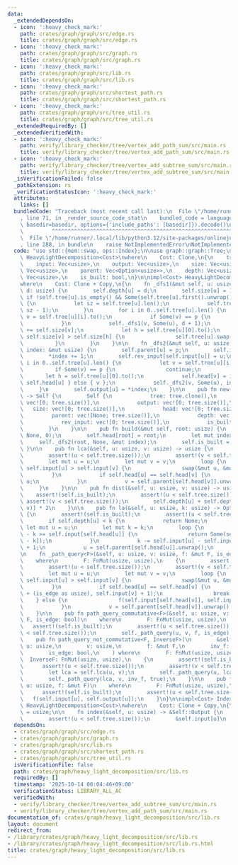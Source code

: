 ```yaml
---
data:
  _extendedDependsOn:
  - icon: ':heavy_check_mark:'
    path: crates/graph/graph/src/edge.rs
    title: crates/graph/graph/src/edge.rs
  - icon: ':heavy_check_mark:'
    path: crates/graph/graph/src/graph.rs
    title: crates/graph/graph/src/graph.rs
  - icon: ':heavy_check_mark:'
    path: crates/graph/graph/src/lib.rs
    title: crates/graph/graph/src/lib.rs
  - icon: ':heavy_check_mark:'
    path: crates/graph/graph/src/shortest_path.rs
    title: crates/graph/graph/src/shortest_path.rs
  - icon: ':heavy_check_mark:'
    path: crates/graph/graph/src/tree_util.rs
    title: crates/graph/graph/src/tree_util.rs
  _extendedRequiredBy: []
  _extendedVerifiedWith:
  - icon: ':heavy_check_mark:'
    path: verify/library_checker/tree/vertex_add_path_sum/src/main.rs
    title: verify/library_checker/tree/vertex_add_path_sum/src/main.rs
  - icon: ':heavy_check_mark:'
    path: verify/library_checker/tree/vertex_add_subtree_sum/src/main.rs
    title: verify/library_checker/tree/vertex_add_subtree_sum/src/main.rs
  _isVerificationFailed: false
  _pathExtension: rs
  _verificationStatusIcon: ':heavy_check_mark:'
  attributes:
    links: []
  bundledCode: "Traceback (most recent call last):\n  File \"/home/runner/.local/lib/python3.12/site-packages/onlinejudge_verify/documentation/build.py\"\
    , line 71, in _render_source_code_stat\n    bundled_code = language.bundle(stat.path,\
    \ basedir=basedir, options={'include_paths': [basedir]}).decode()\n          \
    \         ^^^^^^^^^^^^^^^^^^^^^^^^^^^^^^^^^^^^^^^^^^^^^^^^^^^^^^^^^^^^^^^^^^^^^^^^^^^^^^^^^\n\
    \  File \"/home/runner/.local/lib/python3.12/site-packages/onlinejudge_verify/languages/rust.py\"\
    , line 288, in bundle\n    raise NotImplementedError\nNotImplementedError\n"
  code: "use std::{mem::swap, ops::Index};\n\nuse graph::graph::Tree;\n\npub struct\
    \ HeavyLightDecomposition<Cost>\nwhere\n    Cost: Clone,\n{\n    tree: Tree<Cost>,\n\
    \    input: Vec<usize>,\n    output: Vec<usize>,\n    size: Vec<usize>,\n    head:\
    \ Vec<usize>,\n    parent: Vec<Option<usize>>,\n    depth: Vec<usize>,\n    rev_input:\
    \ Vec<usize>,\n    is_built: bool,\n}\n\nimpl<Cost> HeavyLightDecomposition<Cost>\n\
    where\n    Cost: Clone + Copy,\n{\n    fn _dfs1(&mut self, u: usize, p: Option<usize>,\
    \ d: usize) {\n        self.depth[u] = d;\n        self.size[u] = 1;\n       \
    \ if !self.tree[u].is_empty() && Some(self.tree[u].first().unwrap().to()) == p\
    \ {\n            let sz = self.tree[u].len();\n            self.tree[u].swap(0,\
    \ sz - 1);\n        }\n        for i in 0..self.tree[u].len() {\n            let\
    \ v = self.tree[u][i].to();\n            if Some(v) == p {\n                continue;\n\
    \            }\n            self._dfs1(v, Some(u), d + 1);\n            self.size[u]\
    \ += self.size[v];\n            let h = self.tree[u][0].to();\n            if\
    \ self.size[v] > self.size[h] {\n                self.tree[u].swap(0, i);\n  \
    \          }\n        }\n    }\n\n    fn _dfs2(&mut self, u: usize, p: Option<usize>,\
    \ index: &mut usize) {\n        self.parent[u] = p;\n        self.input[u] = *index;\n\
    \        *index += 1;\n        self.rev_input[self.input[u]] = u;\n        for\
    \ i in 0..self.tree[u].len() {\n            let v = self.tree[u][i].to();\n  \
    \          if Some(v) == p {\n                continue;\n            }\n     \
    \       let h = self.tree[u][0].to();\n            self.head[v] = if v == h {\
    \ self.head[u] } else { v };\n            self._dfs2(v, Some(u), index);\n   \
    \     }\n        self.output[u] = *index;\n    }\n\n    pub fn new(tree: &Tree<Cost>)\
    \ -> Self {\n        Self {\n            tree: tree.clone(),\n            input:\
    \ vec![0; tree.size()],\n            output: vec![0; tree.size()],\n         \
    \   size: vec![0; tree.size()],\n            head: vec![0; tree.size()],\n   \
    \         parent: vec![None; tree.size()],\n            depth: vec![0; tree.size()],\n\
    \            rev_input: vec![0; tree.size()],\n            is_built: false,\n\
    \        }\n    }\n\n    pub fn build(&mut self, root: usize) {\n        self._dfs1(root,\
    \ None, 0);\n        self.head[root] = root;\n        let mut index = 0;\n   \
    \     self._dfs2(root, None, &mut index);\n        self.is_built = true;\n   \
    \ }\n\n    pub fn lca(&self, u: usize, v: usize) -> usize {\n        assert!(self.is_built);\n\
    \        assert!(u < self.tree.size());\n        assert!(v < self.tree.size());\n\
    \        let mut u = u;\n        let mut v = v;\n        loop {\n            if\
    \ self.input[u] > self.input[v] {\n                swap(&mut u, &mut v);\n   \
    \         }\n            if self.head[u] == self.head[v] {\n                return\
    \ u;\n            }\n            v = self.parent[self.head[v]].unwrap();\n   \
    \     }\n    }\n\n    pub fn dist(&self, u: usize, v: usize) -> usize {\n    \
    \    assert!(self.is_built);\n        assert!(u < self.tree.size());\n       \
    \ assert!(v < self.tree.size());\n        self.depth[u] + self.depth[v] - self.depth[self.lca(u,\
    \ v)] * 2\n    }\n\n    pub fn la(&self, u: usize, k: usize) -> Option<usize>\
    \ {\n        assert!(self.is_built);\n        assert!(u < self.tree.size());\n\
    \        if self.depth[u] < k {\n            return None;\n        }\n       \
    \ let mut u = u;\n        let mut k = k;\n        loop {\n            if self.input[u]\
    \ - k >= self.input[self.head[u]] {\n                return Some(self.rev_input[self.input[u]\
    \ - k]);\n            }\n            k -= self.input[u] - self.input[self.head[u]]\
    \ + 1;\n            u = self.parent[self.head[u]].unwrap();\n        }\n    }\n\
    \n    fn _path_query<F>(&self, u: usize, v: usize, f: &mut F, is_edge: bool)\n\
    \    where\n        F: FnMut(usize, usize),\n    {\n        assert!(self.is_built);\n\
    \        assert!(u < self.tree.size());\n        assert!(v < self.tree.size());\n\
    \        let mut u = u;\n        let mut v = v;\n        loop {\n            if\
    \ self.input[u] > self.input[v] {\n                swap(&mut u, &mut v);\n   \
    \         }\n            if self.head[u] == self.head[v] {\n                f(self.input[u]\
    \ + (is_edge as usize), self.input[v] + 1);\n                break;\n        \
    \    } else {\n                f(self.input[self.head[v]], self.input[v] + 1);\n\
    \            }\n            v = self.parent[self.head[v]].unwrap();\n        }\n\
    \    }\n\n    pub fn path_query_commutative<F>(&self, u: usize, v: usize, f: &mut\
    \ F, is_edge: bool)\n    where\n        F: FnMut(usize, usize),\n    {\n     \
    \   assert!(self.is_built);\n        assert!(u < self.tree.size());\n        assert!(v\
    \ < self.tree.size());\n        self._path_query(u, v, f, is_edge);\n    }\n\n\
    \    pub fn path_query_not_commutative<F, InverseF>(\n        &self,\n       \
    \ u: usize,\n        v: usize,\n        f: &mut F,\n        inv_f: &mut InverseF,\n\
    \        is_edge: bool,\n    ) where\n        F: FnMut(usize, usize),\n      \
    \  InverseF: FnMut(usize, usize),\n    {\n        assert!(self.is_built);\n  \
    \      assert!(u < self.tree.size());\n        assert!(v < self.tree.size());\n\
    \        let lca = self.lca(u, v);\n        self._path_query(u, lca, f, is_edge);\n\
    \        self._path_query(lca, v, inv_f, true);\n    }\n\n    pub fn subtree_query<F>(&self,\
    \ u: usize, f: &mut F)\n    where\n        F: FnMut(usize, usize),\n    {\n  \
    \      assert!(self.is_built);\n        assert!(u < self.tree.size());\n     \
    \   f(self.input[u], self.output[u]);\n    }\n}\n\nimpl<Cost> Index<usize> for\
    \ HeavyLightDecomposition<Cost>\nwhere\n    Cost: Clone + Copy,\n{\n    type Output\
    \ = usize;\n\n    fn index(&self, u: usize) -> &Self::Output {\n        assert!(self.is_built);\n\
    \        assert!(u < self.tree.size());\n        &self.input[u]\n    }\n}\n"
  dependsOn:
  - crates/graph/graph/src/edge.rs
  - crates/graph/graph/src/graph.rs
  - crates/graph/graph/src/lib.rs
  - crates/graph/graph/src/shortest_path.rs
  - crates/graph/graph/src/tree_util.rs
  isVerificationFile: false
  path: crates/graph/heavy_light_decomposition/src/lib.rs
  requiredBy: []
  timestamp: '2025-10-14 00:04:46+09:00'
  verificationStatus: LIBRARY_ALL_AC
  verifiedWith:
  - verify/library_checker/tree/vertex_add_subtree_sum/src/main.rs
  - verify/library_checker/tree/vertex_add_path_sum/src/main.rs
documentation_of: crates/graph/heavy_light_decomposition/src/lib.rs
layout: document
redirect_from:
- /library/crates/graph/heavy_light_decomposition/src/lib.rs
- /library/crates/graph/heavy_light_decomposition/src/lib.rs.html
title: crates/graph/heavy_light_decomposition/src/lib.rs
---
```

